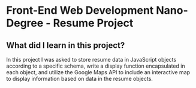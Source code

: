 Front-End Web Development Nano-Degree - Resume Project
=====================================================
What did I learn in this project?
------------------------------------

In this project I was asked to store resume data in JavaScript objects according to a specific schema, write a display function encapsulated in each object, and utilize the Google Maps API to include an interactive map to display information based on data in the resume objects.

